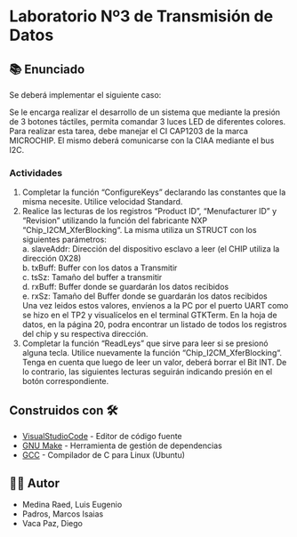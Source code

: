 # Laboratorio Nº3 de Transmisión de Datos

## 📚 Enunciado

Se deberá implementar el siguiente caso:  

Se le encarga realizar el desarrollo de un sistema que mediante la presión de 3 botones táctiles, permita comandar 3 luces LED de diferentes colores.  
Para realizar esta tarea, debe manejar el CI CAP1203 de la marca MICROCHIP. El mismo deberá comunicarse con la CIAA mediante el bus I2C.  

### Actividades

1. Completar la función “ConfigureKeys” declarando las constantes que la misma necesite. Utilice velocidad Standard.  
2. Realice las lecturas de los registros “Product ID”, “Menufacturer ID” y “Revision” utilizando la función del fabricante NXP “Chip_I2CM_XferBlocking“. La misma utiliza un STRUCT con los siguientes parámetros:  
a. slaveAddr: Dirección del dispositivo esclavo a leer (el CHIP utiliza la dirección 0X28)  
b. txBuff: Buffer con los datos a Transmitir  
c. tsSz: Tamaño del buffer a transmitir  
d. rxBuff: Buffer donde se guardarán los datos recibidos  
e. rxSz: Tamaño del Buffer donde se guardarán los datos recibidos  
Una vez leidos estos valores, envíenos a la PC por el puerto UART como se hizo en el TP2 y visualícelos en el terminal GTKTerm. En la hoja de datos, en la página 20, podra encontrar un listado de todos los registros del chip y su respectiva dirección.  
3. Completar la función “ReadLeys” que sirve para leer si se presionó alguna tecla. Utilice nuevamente la función “Chip_I2CM_XferBlocking“.  
Tenga en cuenta que luego de leer un valor, deberá borrar el Bit INT. De lo contrario, las siguientes lecturas seguirán indicando presión en el botón correspondiente.  

## Construidos con 🛠️

* [VisualStudioCode](https://code.visualstudio.com/) - Editor de código fuente
* [GNU Make](https://www.gnu.org/software/make/) - Herramienta de gestión de dependencias
* [GCC](https://gcc.gnu.org/) - Compilador de C para Linux (Ubuntu)

## 👨‍💻 Autor

- Medina Raed, Luis Eugenio
- Padros, Marcos Isaias
- Vaca Paz, Diego